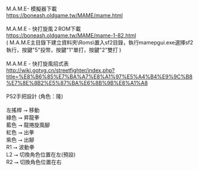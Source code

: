 M.A.M.E- 模擬器下載<br>
https://boneash.oldgame.tw/MAME/mame.html<br><br>
M.A.M.E - 快打旋風２ROM下載<br>
https://boneash.oldgame.tw/MAME/mame-1-82.html<br>
( M.A.M.E主目錄下建立資料夾\Roms\置入sf2目錄，執行mamepgui.exe選擇sf2執行，按鍵"5"投幣，按鍵"1"單打，按鍵"2"雙打 )<br><br>
M.A.M.E - 快打旋風招式表<br>
http://wiki.gotvg.cn/streetfighter/index.php?title=%E8%B6%85%E7%BA%A7%E8%A1%97%E5%A4%B4%E9%9C%B8%E7%8E%8B2%E5%87%BA%E6%8B%9B%E8%A1%A8<br><br>
PS2手把設計 (角色：隆)<br><br>
左搖桿 ⭢ 移動<br>
綠色 ⭢ 昇龍拳<br>
藍色 ⭢ 龍捲旋風腳<br>
紅色 ⭢ 出拳<br>
紫色 ⭢ 出腳<br>
R1 ⭢ 波動拳<br>
L2 ⭢ 切換角色位置在左(預設)<br>
R2 ⭢ 切換角色位置在右<br>
